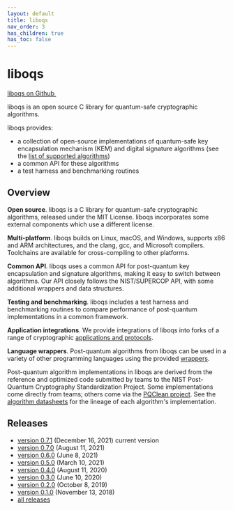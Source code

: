 ```yaml
---
layout: default
title: liboqs
nav_order: 3
has_children: true
has_toc: false
---
```


# liboqs

<div class="float-right"><a class="btn btn-purple" href="https://github.com/open-quantum-safe/liboqs">liboqs on Github <img src="{{ site.baseurl }}/img/logos/GitHub-Mark-Light-64px.png" style="height: 1em; padding-left: 1em; margin-bottom: -2px;"></a></div>

liboqs is an open source C library for quantum-safe cryptographic algorithms.

liboqs provides:


- a collection of open-source implementations of quantum-safe key encapsulation mechanism (KEM) and digital signature algorithms (see the [list of supported algorithms](algorithms))
- a common API for these algorithms
- a test harness and benchmarking routines

## Overview

**Open source**. liboqs is a C library for quantum-safe cryptographic algorithms, released under the MIT License. liboqs incorporates some external components which use a different license.

**Multi-platform**. liboqs builds on Linux, macOS, and Windows, supports x86 and ARM architectures, and the clang, gcc, and Microsoft compilers.  Toolchains are available for cross-compiling to other platforms.

**Common API**. liboqs uses a common API for post-quantum key encapsulation and signature algorithms, making it easy to switch between algorithms. Our API closely follows the NIST/SUPERCOP API, with some additional wrappers and data structures.

**Testing and benchmarking**. liboqs includes a test harness and benchmarking routines to compare performance of post-quantum implementations in a common framework.

**Application integrations**. We provide integrations of liboqs into forks of a range of cryptographic [applications and protocols](../applications).

**Language wrappers**. Post-quantum algorithms from liboqs can be used in a variety of other programming languages using the provided [wrappers](wrappers).

Post-quantum algorithm implementations in liboqs are derived from the reference and optimized code submitted by teams to the NIST Post-Quantum Cryptography Standardization Project.  Some implementations come directly from teams; others come via the [PQClean project](https://github.com/PQClean/PQClean).  See the [algorithm datasheets](algorithms) for the lineage of each algorithm's implementation.

## Releases

- [version 0.7.1](https://github.com/open-quantum-safe/liboqs/releases/tag/0.7.1) (December 16, 2021) <span class="label label-green">current version</span>
- [version 0.7.0](https://github.com/open-quantum-safe/liboqs/releases/tag/0.7.0) (August 11, 2021)
- [version 0.6.0](https://github.com/open-quantum-safe/liboqs/releases/tag/0.6.0) (June 8, 2021)
- [version 0.5.0](https://github.com/open-quantum-safe/liboqs/releases/tag/0.5.0) (March 10, 2021)
- [version 0.4.0](https://github.com/open-quantum-safe/liboqs/releases/tag/0.4.0) (August 11, 2020)
- [version 0.3.0](https://github.com/open-quantum-safe/liboqs/releases/tag/0.3.0) (June 10, 2020)
- [version 0.2.0](https://github.com/open-quantum-safe/liboqs/releases/tag/0.2.0) (October 8, 2019)
- [version 0.1.0](https://github.com/open-quantum-safe/liboqs/releases/tag/master-0.1.0) (November 13, 2018)
- [all releases](https://github.com/open-quantum-safe/liboqs/releases)
